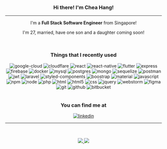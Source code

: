 <div align="center" style="text-align: center;">
  <h3>Hi there! I'm Chea Hang!</h3>
  <hr />
  <p>I'm a <b>Full Stack Software Engineer</b> from Singapore!</p>
  <p>I'm 27, married, have one son and a daughter coming soon!</p>
  <br />
  <h3>Things that I recently used</h3>
      <img alt="google-cloud" src="https://img.shields.io/badge/Google_Cloud-4285F4?style=for-the-badge&logo=google-cloud&logoColor=white"/>
      <img alt="cloudflare" src="https://img.shields.io/badge/Cloudflare-F38020?style=for-the-badge&logo=Cloudflare&logoColor=white"/>
      <img alt="react" src="https://img.shields.io/badge/React-20232A?style=for-the-badge&logo=react&logoColor=61DAFB"/>
      <img alt="react-native" src="https://img.shields.io/badge/React_Native-20232A?style=for-the-badge&logo=react&logoColor=61DAFB"/>
      <img alt="flutter" src="https://img.shields.io/badge/Flutter-02569B?style=for-the-badge&logo=flutter&logoColor=white"/>
      <img alt="express" src="https://img.shields.io/badge/Express.js-000000?style=for-the-badge&logo=express&logoColor=white"/>
      <img alt="firebase" src="https://img.shields.io/badge/firebase-ffca28?style=for-the-badge&logo=firebase&logoColor=black"/>
      <img alt="docker" src="https://img.shields.io/badge/Docker-2CA5E0?style=for-the-badge&logo=docker&logoColor=white"/>
      <img alt="mysql" src="https://img.shields.io/badge/MySQL-00000F?style=for-the-badge&logo=mysql&logoColor=white"/>
      <img alt="postgres" src="https://img.shields.io/badge/PostgreSQL-316192?style=for-the-badge&logo=postgresql&logoColor=white"/>
      <img alt="mongo" src="https://img.shields.io/badge/MongoDB-4EA94B?style=for-the-badge&logo=mongodb&logoColor=white"/>
      <img alt="sequelize" src="https://img.shields.io/badge/sequelize-323330?style=for-the-badge&logo=sequelize&logoColor=blue">
      <img alt="postman" src="https://img.shields.io/badge/Postman-FF6C37?style=for-the-badge&logo=Postman&logoColor=white"/>
      <img alt="jwt" src="https://img.shields.io/badge/JWT-000000?style=for-the-badge&logo=JSON%20web%20tokens&logoColor=white"/>
      <img alt="laravel" src="https://img.shields.io/badge/Laravel-FF2D20?style=for-the-badge&logo=laravel&logoColor=white"/>
      <img alt="styled-components" src="https://img.shields.io/badge/styled--components-DB7093?style=for-the-badge&logo=styled-components&logoColor=white"/>
      <img alt="boostrap" src="https://img.shields.io/badge/Bootstrap-563D7C?style=for-the-badge&logo=bootstrap&logoColor=white"/>
      <img alt="material" src="https://img.shields.io/badge/Material--UI-0081CB?style=for-the-badge&logo=material-ui&logoColor=white"/>
      <img alt="javascript" src="https://img.shields.io/badge/JavaScript-323330?style=for-the-badge&logo=javascript&logoColor=F7DF1E"/>
      <img alt="npm" src="https://img.shields.io/badge/npm-CB3837?style=for-the-badge&logo=npm&logoColor=white"/>
      <img alt="node" src="https://img.shields.io/badge/Node.js-339933?style=for-the-badge&logo=nodedotjs&logoColor=white"/>
      <img alt="php" src="https://img.shields.io/badge/PHP-777BB4?style=for-the-badge&logo=php&logoColor=white"/>
      <img alt="html" src="https://img.shields.io/badge/HTML-239120?style=for-the-badge&logo=php&logoColor=white"/>
      <img alt="html5" src="https://img.shields.io/badge/HTML5-E34F26?style=for-the-badge&logo=html5&logoColor=white"/>
      <img alt="css" src="https://img.shields.io/badge/CSS-239120?style=for-the-badge&logo=php&logoColor=white"/>
      <img alt="jquery" src="https://img.shields.io/badge/jQuery-0769AD?style=for-the-badge&logo=jquery&logoColor=white"/>
      <img alt="webstorm" src="https://img.shields.io/badge/WebStorm-000000?style=for-the-badge&logo=WebStorm&logoColor=white"/>
      <img alt="figma" src="https://img.shields.io/badge/Figma-F24E1E?style=for-the-badge&logo=figma&logoColor=white"/>
      <img alt="git" src="https://img.shields.io/badge/Git-F05032?style=for-the-badge&logo=git&logoColor=white"/>
      <img alt="github" src="https://img.shields.io/badge/GitHub-100000?style=for-the-badge&logo=github&logoColor=white"/>
      <img alt="bitbucket" src="https://img.shields.io/badge/Bitbucket-0747a6?style=for-the-badge&logo=bitbucket&logoColor=white"/>
  <br />
  <br />
  <h3>You can find me at</h3>
      <a href="https://www.linkedin.com/in/chea-hang-chan-45a98a99/">
        <img alt="linkedin" src="https:&#x2F;&#x2F;img.shields.io&#x2F;badge&#x2F;linkedin-%230077B5.svg?style&#x3D;for-the-badge&amp;logo&#x3D;linkedin&amp;logoColor&#x3D;white"/>
      </a>
  <hr />
  <br></br>

  <a href="https://github.com/anuraghazra/github-readme-stats">
    <img src="https://github-readme-stats.vercel.app/api?username=cheahang-chan&count_private=true&hide=issues&show_icons=true&theme=dracula" />
  </a>
  <a href="https://github.com/anuraghazra/github-readme-stats">
    <img src="https://github-readme-stats.vercel.app/api/top-langs/?username=cheahang-chan&layout=compact&theme=dracula" />
  </a>
</div>
